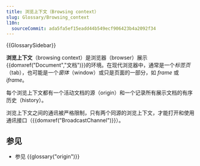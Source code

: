 ```yaml
---
title: 浏览上下文（Browsing context）
slug: Glossary/Browsing_context
l10n:
  sourceCommit: ada5fa5ef15eadd44b549ecf906423b4a2092f34
---
```


{{GlossarySidebar}}

**浏览上下文**（browsing context）是浏览器（browser）展示{{domxref("Document","文档")}}的环境。在现代浏览器中，通常是一个*标签页*（tab），也可能是一个*窗体*（window）或只是页面的一部分，如 _frame_ 或 _iframe_。

每个浏览上下文都有一个活动文档的源（origin）和一个记录所有展示文档的有序历史（history）。

浏览上下文之间的通讯被严格限制，只有两个同源的浏览上下文，才能打开和使用通讯接口（{{domxref("BroadcastChannel")}}）。

## 参见

- 参见 {{glossary("origin")}}
